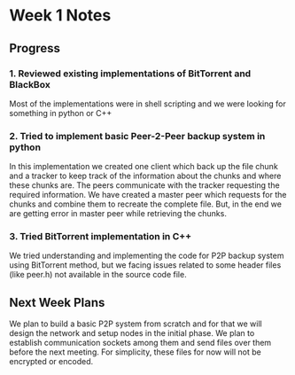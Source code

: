 # Week 1 Notes

## Progress

### 1. Reviewed existing implementations of BitTorrent and BlackBox
Most of the implementations were in shell scripting and we were looking for something in python or C++

### 2.  Tried to implement basic Peer-2-Peer backup system in python
In this implementation we created one client which back up the file chunk and a tracker to keep track of the information about the chunks and where these chunks are. The peers communicate with the tracker requesting the required information. We have created a master peer which requests for the chunks and combine them to recreate the complete file. But, in the end we are getting error in master peer while retrieving the chunks.

### 3. Tried BitTorrent implementation in C++
We tried understanding and implementing the code for P2P backup system using BitTorrent method, but we facing issues related to some header files (like peer.h) not available in the source code file.

## Next Week Plans
We plan to build a basic P2P system from scratch and for that we will design the network and setup nodes in the initial phase. We plan to establish communication sockets among them and send files over them before the next meeting. For simplicity, these files for now will not be encrypted or encoded. 




